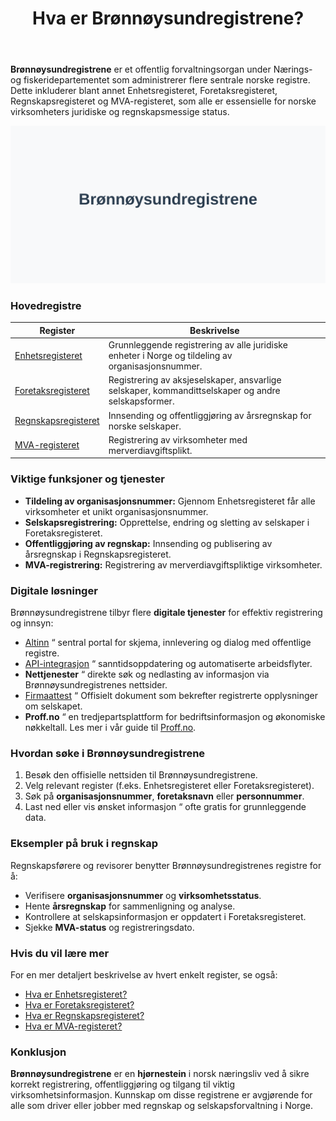 ﻿---
title: "Hva er Brønnøysundregistrene?"
seoTitle: "Hva er Brønnøysundregistrene?"
meta_description: '**Brønnøysundregistrene** er et offentlig forvaltningsorgan under Nærings- og fiskeridepartementet som administrerer flere sentrale norske registre. Dette in...'
slug: bronnoysundregistrene
type: blog
layout: pages/single
---

**Brønnøysundregistrene** er et offentlig forvaltningsorgan under Nærings- og fiskeridepartementet som administrerer flere sentrale norske registre. Dette inkluderer blant annet Enhetsregisteret, Foretaksregisteret, Regnskapsregisteret og MVA-registeret, som alle er essensielle for norske virksomheters juridiske og regnskapsmessige status.

![Illustrasjon av Brønnøysundregistrene](bronnoysundregistrene-image.svg)

### Hovedregistre

| **Register** | **Beskrivelse** |
|--------------|-----------------|
| [Enhetsregisteret](/blogs/regnskap/hva-er-enhetsregisteret "Hva er Enhetsregisteret?") | Grunnleggende registrering av alle juridiske enheter i Norge og tildeling av organisasjonsnummer. |
| [Foretaksregisteret](/blogs/regnskap/ansvarlig-selskap "Hva er Ansvarlig Selskap?") | Registrering av aksjeselskaper, ansvarlige selskaper, kommandittselskaper og andre selskapsformer. |
| [Regnskapsregisteret](/blogs/regnskap/hva-er-regnskapsregisteret "Hva er Regnskapsregisteret? Komplett Guide til Regnskapsregisteret i Norge") | Innsending og offentliggjøring av årsregnskap for norske selskaper. |
| [MVA-registeret](/blogs/regnskap/hva-er-mva-registeret "Hva er MVA-registeret?") | Registrering av virksomheter med merverdiavgiftsplikt. |

### Viktige funksjoner og tjenester

* **Tildeling av organisasjonsnummer:** Gjennom Enhetsregisteret får alle virksomheter et unikt organisasjonsnummer.
* **Selskapsregistrering:** Opprettelse, endring og sletting av selskaper i Foretaksregisteret.
* **Offentliggjøring av regnskap:** Innsending og publisering av årsregnskap i Regnskapsregisteret.
* **MVA-registrering:** Registrering av merverdiavgiftspliktige virksomheter.

### Digitale løsninger

Brønnøysundregistrene tilbyr flere **digitale tjenester** for effektiv registrering og innsyn:

* [Altinn](/blogs/regnskap/hva-er-altinn "Hva er Altinn? En Guide til Offentlige Tjenester") “ sentral portal for skjema, innlevering og dialog med offentlige registre.
* [API-integrasjon](/blogs/regnskap/api-integrasjon-automatisering-regnskap "API-integrasjon og automatisering av regnskap") “ sanntidsoppdatering og automatiserte arbeidsflyter.
* **Nettjenester** “ direkte søk og nedlasting av informasjon via Brønnøysundregistrenes nettsider.
* [Firmaattest](/blogs/regnskap/firmaattest "Firmaattest") “ Offisielt dokument som bekrefter registrerte opplysninger om selskapet.
* **Proff.no** “ en tredjepartsplattform for bedriftsinformasjon og økonomiske nøkkeltall. Les mer i vår guide til [Proff.no](/blogs/regnskap/proff-no "Proff.no - Oversikt og Brukerveiledning").

### Hvordan søke i Brønnøysundregistrene

1. Besøk den offisielle nettsiden til Brønnøysundregistrene.
2. Velg relevant register (f.eks. Enhetsregisteret eller Foretaksregisteret).
3. Søk på **organisasjonsnummer**, **foretaksnavn** eller **personnummer**.
4. Last ned eller vis ønsket informasjon “ ofte gratis for grunnleggende data.

### Eksempler på bruk i regnskap

Regnskapsførere og revisorer benytter Brønnøysundregistrenes registre for å:

* Verifisere **organisasjonsnummer** og **virksomhetsstatus**.
* Hente **årsregnskap** for sammenligning og analyse.
* Kontrollere at selskapsinformasjon er oppdatert i Foretaksregisteret.
* Sjekke **MVA-status** og registreringsdato.

### Hvis du vil lære mer

For en mer detaljert beskrivelse av hvert enkelt register, se også:

* [Hva er Enhetsregisteret?](/blogs/regnskap/hva-er-enhetsregisteret "Hva er Enhetsregisteret?")
* [Hva er Foretaksregisteret?](/blogs/regnskap/ansvarlig-selskap "Hva er Ansvarlig Selskap?")
* [Hva er Regnskapsregisteret?](/blogs/regnskap/hva-er-regnskap "Hva er Regnskap?")
* [Hva er MVA-registeret?](/blogs/regnskap/hva-er-mva-registeret "Hva er MVA-registeret?")

### Konklusjon

**Brønnøysundregistrene** er en **hjørnestein** i norsk næringsliv ved å sikre korrekt registrering, offentliggjøring og tilgang til viktig virksomhetsinformasjon. Kunnskap om disse registrene er avgjørende for alle som driver eller jobber med regnskap og selskapsforvaltning i Norge.











